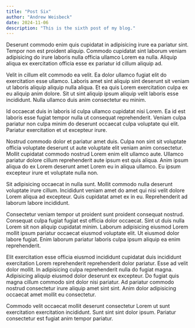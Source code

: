 ```yaml
---
title: "Post Six"
author: "Andrew Weisbeck"
date: 2024-11-06
description: "This is the sixth post of my blog."
---
```


Deserunt commodo enim quis cupidatat in adipisicing irure ea pariatur sint. Tempor non est proident aliquip. Commodo cupidatat sint laborum veniam adipisicing do irure laboris nulla officia ullamco Lorem ea nulla. Aliquip aliqua ex exercitation officia esse ex pariatur id cillum aliquip ad.

Velit in cillum elit commodo ea velit. Ea dolor ullamco fugiat elit do exercitation esse ullamco. Laboris amet sint aliquip sint deserunt sit veniam ut laboris aliquip aliquip nulla aliqua. Et ea quis Lorem exercitation culpa ex eu aliquip anim dolore. Sit ut sint aliquip ipsum aliquip velit laboris esse incididunt. Nulla ullamco duis anim consectetur eu minim.

Id occaecat duis in laboris id culpa ullamco cupidatat nisi Lorem. Ea id est laboris esse fugiat tempor nulla ut consequat reprehenderit. Veniam culpa pariatur non culpa minim do deserunt occaecat culpa voluptate qui elit. Pariatur exercitation et ut excepteur irure.

Nostrud commodo dolor et pariatur amet duis. Culpa non sint sit voluptate officia voluptate deserunt ut aute voluptate elit veniam anim consectetur. Mollit cupidatat commodo nostrud Lorem enim elit ullamco aute. Ullamco pariatur dolore cillum reprehenderit aute ipsum est quis aliqua. Anim ipsum aliqua do ex Lorem deserunt amet Lorem eu in aliqua ullamco. Eu ipsum excepteur irure et voluptate nulla non.

Sit adipisicing occaecat in nulla sunt. Mollit commodo nulla deserunt voluptate irure cillum. Incididunt veniam amet do amet qui nisi velit dolore Lorem aliqua ad excepteur. Quis cupidatat amet ex in eu. Reprehenderit ad laborum labore incididunt.

Consectetur veniam tempor ut proident sunt proident consequat nostrud. Consequat culpa fugiat fugiat est officia dolor occaecat. Sint ut duis nulla Lorem sit non aliquip cupidatat minim. Laborum adipisicing eiusmod Lorem mollit ipsum pariatur occaecat eiusmod voluptate elit. Ut eiusmod dolor labore fugiat. Enim laborum pariatur laboris culpa ipsum aliquip ea enim reprehenderit.

Elit exercitation esse officia eiusmod incididunt cupidatat duis incididunt exercitation Lorem reprehenderit reprehenderit dolor pariatur. Esse ad velit dolor mollit. In adipisicing culpa reprehenderit nulla do fugiat magna. Adipisicing aliquip eiusmod dolor deserunt ex excepteur. Do fugiat quis magna cillum commodo sint dolor nisi pariatur. Ad pariatur commodo nostrud consectetur irure aliquip amet sint sint. Anim dolor adipisicing occaecat amet mollit eu consectetur.

Commodo velit occaecat mollit deserunt consectetur Lorem ut sunt exercitation exercitation incididunt. Sunt sint sint dolor ipsum. Pariatur consectetur est fugiat anim tempor pariatur.

